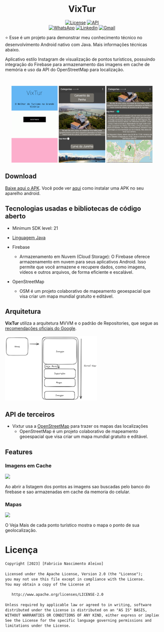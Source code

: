 <h1 align="center">VixTur</h1>

<p align="center">
  <a href="https://opensource.org/licenses/Apache-2.0"><img alt="License" src="https://img.shields.io/badge/License-Apache%202.0-blue.svg"/></a>
  <a href="https://android-arsenal.com/api?level=21"><img src="https://img.shields.io/badge/API-21%2B-brightgreen.svg?style=flat" border="0" alt="API"></a>  <br>
  <a href="https://wa.me/+5527997949811"><img alt="WhatsApp" src="https://img.shields.io/badge/WhatsApp-25D366?style=for-the-badge&logo=whatsapp&logoColor=white"/></a>
  <a href="https://www.linkedin.com/in/fabricionascimentoaleixo/"><img alt="Linkedin" src="https://img.shields.io/badge/LinkedIn-0077B5?style=for-the-badge&logo=linkedin&logoColor=white"/></a>
  <a href="mailto:fabricioaleixo12@gmail.com"><img alt="Gmail" src="https://img.shields.io/badge/Gmail-D14836?style=for-the-badge&logo=gmail&logoColor=white"/></a>
</p>

<p align="center">  

⭐ Esse é um projeto para demonstrar meu conhecimento técnico no desenvolvimento Android nativo com Java. Mais informações técnicas abaixo.

Aplicativo estilo Instagram de visualização de pontos turísticos, possuindo integração do Firebase para armazenamento das imagens em cache de memória e uso da API do OpenStreetMap para localização.

</p>

</br>

<p float="left" align="center">
    <img alt="screenshot" width="30%" src="screenshots/Home.png"/>
    <img alt="screenshot" width="30%" src="screenshots/Destinos.png"/>
    <img alt="screenshot" width="30%" src="screenshots/VejaMais.png"/>
</p>

## Download
<a href="apk/app-debug.apk?raw=true">Baixe aqui o APK</a>. Você pode ver <a href="https://www.google.com/search?q=como+instalar+um+apk+no+android">aqui</a> como instalar uma APK no seu aparelho android.

## Tecnologias usadas e bibliotecas de código aberto

- Minimum SDK level: 21
- [Linguagem Java](https://www.java.com/)

- Firebase
  - Armazenamento em Nuvem (Cloud Storage):
    O Firebase oferece armazenamento em nuvem para seus aplicativos Android. Isso permite que você armazene e recupere dados, como imagens, vídeos e outros arquivos, de forma eficiente e escalável.

- OpenStreetMap 
  - OSM é um projeto colaborativo de mapeamento geoespacial que visa criar um mapa mundial gratuito e editável.
    
## Arquitetura
**VixTur** utiliza a arquitetura MVVM e o padrão de Repositories, que segue as [recomendações oficiais do Google](https://developer.android.com/topic/architecture).
</br></br>
<img width="60%" src="screenshots/arquitetura.png"/>
<br>

## API de terceiros

- Vixtur usa a [OpenStreetMap](https://www.openstreetmap.org/) para trazer os mapas das localizações<br>
  - OpenStreetMap é um projeto colaborativo de mapeamento geoespacial que visa criar um mapa mundial gratuito e editável.
  
## Features

### Imagens em Cache
<img src="screenshots/rolamento.gif" width="25%"/>

Ao abrir a listagem dos pontos as imagens sao buscadas pelo banco do firebase e sao armazenadas em cache da memoria do celular.

### Mapas
<img src="screenshots/maps2.gif" width="25%"/>

O Veja Mais de cada ponto turístico mostra o mapa o ponto de sua geolocalização.

# Licença
```xml
Copyright [2023] [Fabricio Nascimento Aleixo]

Licensed under the Apache License, Version 2.0 (the "License");
you may not use this file except in compliance with the License.
You may obtain a copy of the License at

   http://www.apache.org/licenses/LICENSE-2.0

Unless required by applicable law or agreed to in writing, software
distributed under the License is distributed on an "AS IS" BASIS,
WITHOUT WARRANTIES OR CONDITIONS OF ANY KIND, either express or implied.
See the License for the specific language governing permissions and
limitations under the License.
```
